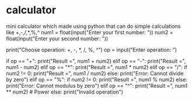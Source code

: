 # calculator
mini calculator which made using python that can do simple calculations like +,-,/,*,%,^
num1 = float(input("Enter your first number: "))
num2 = float(input("Enter your second number: "))

print("Choose operation: +, -, *, /, %, ^")
op = input("Enter operation: ")

if op == "+":
    print("Result =", num1 + num2)
elif op == "-":
    print("Result =", num1 - num2)
elif op == "*":
    print("Result =", num1 * num2)
elif op == "/":
    if num2 != 0:
        print("Result =", num1 / num2)
    else:
        print("Error: Cannot divide by zero")
elif op == "%":
    if num2 != 0:
        print("Result =", num1 % num2)
    else:
        print("Error: Cannot modulus by zero")
elif op == "^":
    print("Result =", num1 ** num2)   # Power
else:
    print("Invalid operation")
